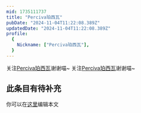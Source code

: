 ```yaml
---
mid: 1735111737
title: "Perciva珀西瓦"
pubDate: "2024-11-04T11:22:08.389Z"
updatedDate: "2024-11-04T11:22:08.389Z"
profile:
  {
    Nickname: ["Perciva珀西瓦"],
  }
---
```


关注[Perciva珀西瓦](https://space.bilibili.com/1735111737)谢谢喵~ 关注[Perciva珀西瓦](https://space.bilibili.com/1735111737)谢谢喵~

## 此条目有待补充
你可以在[这里](https://github.com/Yuhanawa/VTuber.ICU-Content/edit/master/v/Perciva珀西瓦/index.md)编辑本文
